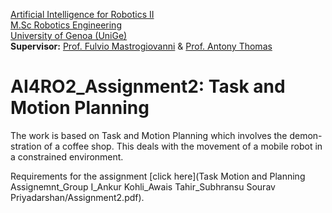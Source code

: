[Artificial Intelligence for Robotics II](https://corsi.unige.it/en/off.f/2022/ins/60237?codcla=10635)<br>
[M.Sc Robotics Engineering](https://corsi.unige.it/corsi/10635)<br>
[University of Genoa (UniGe)](https://unige.it/en)<br>
**Supervisor:** [Prof. Fulvio Mastrogiovanni](https://rubrica.unige.it/personale/UkNHWFhr) & [Prof. Antony Thomas](https://scholar.google.it/citations?hl=it&user=aPSLBVUAAAAJ)

# AI4RO2_Assignment2: Task and Motion Planning
The work is based on Task and Motion Planning which involves the demon- stration of a coffee shop. This deals with the movement of a mobile robot in a constrained environment.

Requirements for the assignment [click here](Task Motion and Planning Assignemnt_Group I_Ankur Kohli_Awais Tahir_Subhransu Sourav Priyadarshan/Assignment2.pdf).
